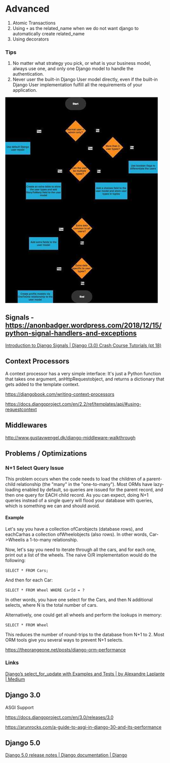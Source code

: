 # Advanced

1. Atomic Transactions
2. Using `+` as the related_name when we do not want django to automatically create related_name
3. Using decorators

### Tips

1. No matter what strategy you pick, or what is your business model, always use one, and only one Django model to handle the authentication.
2. Never user the built-in Django User model directly, even if the built-in Django User implementation fulfill all the requirements of your application.

![image](../../media/Advanced-image1.jpg)

## Signals - https://anonbadger.wordpress.com/2018/12/15/python-signal-handlers-and-exceptions

[Introduction to Django Signals | Django (3.0) Crash Course Tutorials (pt 18)](https://www.youtube.com/watch?v=Kc1Q_ayAeQk&list=PL-51WBLyFTg2vW-_6XBoUpE7vpmoR3ztO&index=18)

## Context Processors

A context processor has a very simple interface: It's just a Python function that takes one argument, anHttpRequestobject, and returns a dictionary that gets added to the template context.

https://djangobook.com/writing-context-processors

https://docs.djangoproject.com/en/2.2/ref/templates/api/#using-requestcontext

## Middlewares

http://www.gustavwengel.dk/django-middleware-walkthrough

## Problems / Optimizations

### N+1 Select Query Issue

This problem occurs when the code needs to load the children of a parent-child relationship (the "many" in the "one-to-many"). Most ORMs have lazy-loading enabled by default, so queries are issued for the parent record, and then one query for EACH child record. As you can expect, doing N+1 queries instead of a single query will flood your database with queries, which is something we can and should avoid.

#### Example

Let's say you have a collection ofCarobjects (database rows), and eachCarhas a collection ofWheelobjects (also rows). In other words, Car->Wheelis a 1-to-many relationship.

Now, let's say you need to iterate through all the cars, and for each one, print out a list of the wheels. The naive O/R implementation would do the following:

`SELECT * FROM Cars;`

And then for each Car:

`SELECT * FROM Wheel WHERE CarId = ?`

In other words, you have one select for the Cars, and then N additional selects, where N is the total number of cars.

Alternatively, one could get all wheels and perform the lookups in memory:

`SELECT * FROM Wheel`

This reduces the number of round-trips to the database from N+1 to 2. Most ORM tools give you several ways to prevent N+1 selects.

https://theorangeone.net/posts/django-orm-performance

### Links

[Django’s select\_for\_update with Examples and Tests | by Alexandre Laplante | Medium](https://medium.com/@alexandre.laplante/djangos-select-for-update-with-examples-and-tests-caff09414766)

## Django 3.0

ASGI Support

https://docs.djangoproject.com/en/3.0/releases/3.0

https://arunrocks.com/a-guide-to-asgi-in-django-30-and-its-performance

## Django 5.0

[Django 5.0 release notes \| Django documentation \| Django](https://docs.djangoproject.com/en/5.2/releases/5.0/)
